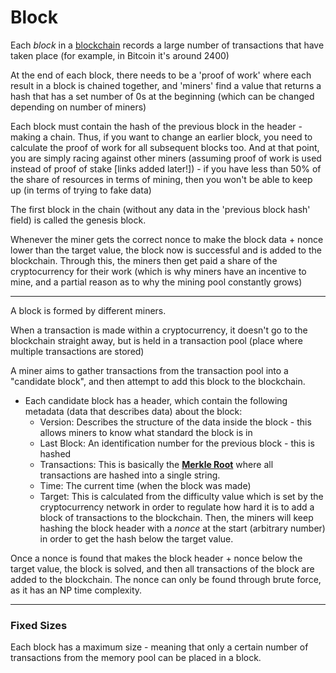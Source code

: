# Block

Each *block* in a [blockchain](/blockchain.html) records a large number of transactions that have taken place (for example, in Bitcoin it's around 2400)

At the end of each block, there needs to be a 'proof of work' where each result in a block is chained together, and 'miners' find a value that returns a hash that has a set number of 0s at the beginning (which can be changed depending on number of miners)

Each block must contain the hash of the previous block in the header - making a chain. Thus, if you want to change an earlier block, you need to calculate the proof of work for all subsequent blocks too. And at that point, you are simply racing against other miners (assuming proof of work is used instead of proof of stake [links added later!]) - if you have less than 50% of the share of resources in terms of mining, then you won't be able to keep up (in terms of trying to fake data)

The first block in the chain (without any data in the 'previous block hash' field) is called the genesis block.

Whenever the miner gets the correct nonce to make the block data + nonce lower than the target value, the block now is successful and is added to the blockchain. Through this, the miners then get paid a share of the cryptocurrency for their work (which is why miners have an incentive to mine, and a partial reason as to why the mining pool constantly grows)

---

A block is formed by different miners.

When a transaction is made within a cryptocurrency, it doesn't go to the blockchain straight away, but is held in a transaction pool (place where multiple transactions are stored)

A miner aims to gather transactions from the transaction pool into a "candidate block", and then attempt to add this block to the blockchain.

- Each candidate block has a header, which contain the following metadata (data that describes data) about the block:
    - Version: Describes the structure of the data inside the block - this allows miners to know what standard the block is in
    - Last Block: An identification number for the previous block - this is hashed
    - Transactions: This is basically the [**Merkle Root**](/merkle-root.html) where all transactions are hashed into a single string.
    - Time: The current time (when the block was made)
    - Target: This is calculated from the difficulty value which is set by the cryptocurrency network in order to regulate how hard it is to add a block of transactions to the blockchain. Then, the miners will keep hashing the block header with a *nonce* at the start (arbitrary number) in order to get the hash below the target value.

Once a nonce is found that makes the block header + nonce below the target value, the block is solved, and then all transactions of the block are added to the blockchain. The nonce can only be found through brute force, as it has an NP time complexity.

---

### Fixed Sizes

Each block has a maximum size - meaning that only a certain number of transactions from the memory pool can be placed in a block.